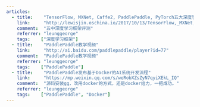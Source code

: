 ```yaml
---
articles:
  - title:    "TensorFlow, MXNet, Caffe2, PaddlePaddle, PyTorch五大深度学习框架【评测】"
    link:     "http://lewisjin.oschina.io/2017/10/13/TensorFlow,_MXNet,_Caffe2,_PaddlePaddle,_PyTorch%E4%BA%94%E5%A4%A7%E6%B7%B1%E5%BA%A6%E5%AD%A6%E4%B9%A0%E6%A1%86%E6%9E%B62017-10%E6%9C%80%E6%96%B0%E8%AF%84%E6%B5%8B/"
    comment:  "五中深度学习框架评测"
    referrer: "leunggeorge"
    tags:    ["深度学习框架"]
  - title:    "PaddlePaddle教学视频"
    link:     "http://ai.baidu.com/paddlepaddle/player?id=77"
    comment:  "PaddlePaddle教学视频"
    referrer: "leunggeorge"
    tags:    ["PaddlePaddle"]
  - title:    "PaddlePaddle发布基于Docker的AI系统开发流程"
    link:     "https://mp.weixin.qq.com/s/weRobXZsZyN7qyiXEkL_IQ"
    comment:  "源码安装gg，改用docker的方式，还是docker给力，一把成功。"
    referrer: "leunggeorge"
    tags:    ["PaddlePaddle", "Docker"]
---
```

